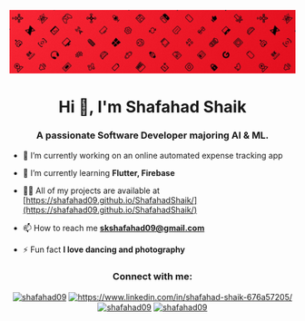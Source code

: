 [![MasterHead](https://github.com/shafahad09/shafahad09/blob/main/Profile3.jpg)](https://shafahad09.io)
<h1 align="center">Hi 👋, I'm Shafahad Shaik</h1>
<h3 align="center">A passionate Software Developer majoring AI & ML.</h3>


- 🔭 I’m currently working on an online automated expense tracking app

- 🌱 I’m currently learning **Flutter, Firebase**

- 👨‍💻 All of my projects are available at [https://shafahad09.github.io/ShafahadShaik/](https://shafahad09.github.io/ShafahadShaik/)

- 📫 How to reach me **skshafahad09@gmail.com**

- ⚡ Fun fact **I love dancing and photography**

<!-- <p><img align="center" src="https://github-readme-stats.vercel.app/api/top-langs?username=shafahad09&show_icons=true&locale=en&layout=compact" alt="shafahad09" /></p>

<p><img align="center" src="https://github-readme-streak-stats.herokuapp.com/?user=shafahad09&" alt="shafahad09" /></p> -->

<h3 align="center">Connect with me:</h3>
<p align="center">
<a href="https://twitter.com/shafahad09" target="blank"><img align="center" src="https://raw.githubusercontent.com/rahuldkjain/github-profile-readme-generator/master/src/images/icons/Social/twitter.svg" alt="shafahad09" height="30" width="40" /></a>
<a href="https://linkedin.com/in/https://www.linkedin.com/in/shafahad-shaik-676a57205/" target="blank"><img align="center" src="https://raw.githubusercontent.com/rahuldkjain/github-profile-readme-generator/master/src/images/icons/Social/linked-in-alt.svg" alt="https://www.linkedin.com/in/shafahad-shaik-676a57205/" height="30" width="40" /></a>
<a href="https://instagram.com/shafahad09" target="blank"><img align="center" src="https://raw.githubusercontent.com/rahuldkjain/github-profile-readme-generator/master/src/images/icons/Social/instagram.svg" alt="shafahad09" height="30" width="40" /></a>
<a href="https://www.leetcode.com/shafahad09" target="blank"><img align="center" src="https://raw.githubusercontent.com/rahuldkjain/github-profile-readme-generator/master/src/images/icons/Social/leet-code.svg" alt="shafahad09" height="30" width="40" /></a>
</p>
